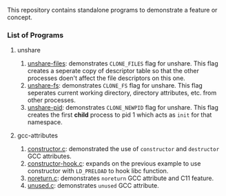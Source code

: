 This repository contains standalone programs to demonstrate a feature or concept.

### List of Programs

1. unshare
   1. [unshare-files](./unshare/unshare-files.c): demonstrates `CLONE_FILES` flag for unshare. This flag creates a seperate copy of descriptor table so that the other processes doen't affect the file descriptors on this one.
   2. [unshare-fs](./unshare/unshare-fs.c): demonstrates `CLONE_FS` flag for unshare. This flag seperates current working directory, directory attributes, etc. from other processes.
   3. [unshare-pid](./unshare/unshare-pid.c): demonstrates `CLONE_NEWPID` flag for unshare. This flag creates the first **child** process to pid 1 which acts as `init` for that namespace.

2. gcc-attributes
    1. [constructor.c](./gcc-attributes/constructor.c): demonstrated the use of `constructor` and `destructor` GCC attributes.
    2. [constructor-hook.c](./gcc-attributes/constructor-hook.c): expands on the previous example to use constructor with `LD_PRELOAD` to hook libc function.
    3. [noreturn.c](./gcc-attributes/noreturn.c): demonstrates `noreturn` GCC attribute and C11 feature.
    4. [unused.c](./gcc-attributes/unused.c): demonstrates `unused` GCC attribute.
